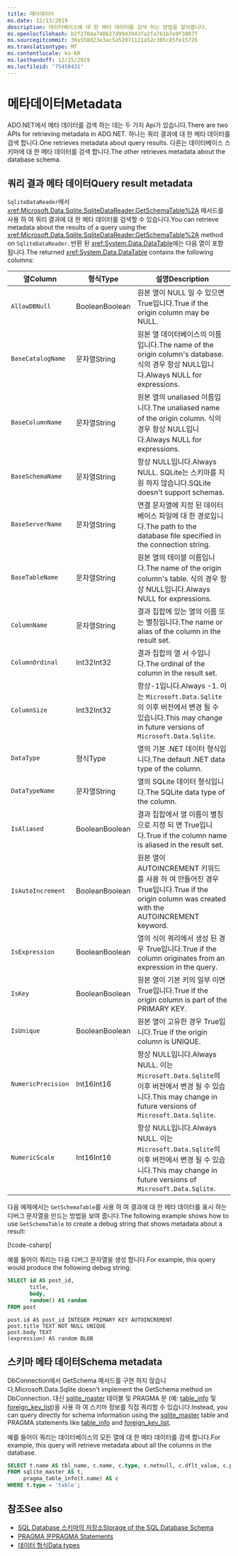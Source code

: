 ```yaml
---
title: 메타데이터
ms.date: 12/13/2019
description: 데이터베이스에 대 한 메타 데이터를 검색 하는 방법을 알아봅니다.
ms.openlocfilehash: b2f2704a748627d9943943fa2fa7b1b7e9f3007f
ms.sourcegitcommit: 30a558d23e3ac5a52071121a52c305c85fe15726
ms.translationtype: MT
ms.contentlocale: ko-KR
ms.lasthandoff: 12/25/2019
ms.locfileid: "75450431"
---
```

# <a name="metadata"></a><span data-ttu-id="7e0d3-103">메타데이터</span><span class="sxs-lookup"><span data-stu-id="7e0d3-103">Metadata</span></span>

<span data-ttu-id="7e0d3-104">ADO.NET에서 메타 데이터를 검색 하는 데는 두 가지 Api가 있습니다.</span><span class="sxs-lookup"><span data-stu-id="7e0d3-104">There are two APIs for retrieving metadata in ADO.NET.</span></span> <span data-ttu-id="7e0d3-105">하나는 쿼리 결과에 대 한 메타 데이터를 검색 합니다.</span><span class="sxs-lookup"><span data-stu-id="7e0d3-105">One retrieves metadata about query results.</span></span> <span data-ttu-id="7e0d3-106">다른는 데이터베이스 스키마에 대 한 메타 데이터를 검색 합니다.</span><span class="sxs-lookup"><span data-stu-id="7e0d3-106">The other retrieves metadata about the database schema.</span></span>

## <a name="query-result-metadata"></a><span data-ttu-id="7e0d3-107">쿼리 결과 메타 데이터</span><span class="sxs-lookup"><span data-stu-id="7e0d3-107">Query result metadata</span></span>

<span data-ttu-id="7e0d3-108">`SqliteDataReader`에서 <xref:Microsoft.Data.Sqlite.SqliteDataReader.GetSchemaTable%2A> 메서드를 사용 하 여 쿼리 결과에 대 한 메타 데이터를 검색할 수 있습니다.</span><span class="sxs-lookup"><span data-stu-id="7e0d3-108">You can retrieve metadata about the results of a query using the <xref:Microsoft.Data.Sqlite.SqliteDataReader.GetSchemaTable%2A> method on `SqliteDataReader`.</span></span> <span data-ttu-id="7e0d3-109">반환 된 <xref:System.Data.DataTable>에는 다음 열이 포함 됩니다.</span><span class="sxs-lookup"><span data-stu-id="7e0d3-109">The returned <xref:System.Data.DataTable> contains the following columns:</span></span>

| <span data-ttu-id="7e0d3-110">열</span><span class="sxs-lookup"><span data-stu-id="7e0d3-110">Column</span></span>             | <span data-ttu-id="7e0d3-111">형식</span><span class="sxs-lookup"><span data-stu-id="7e0d3-111">Type</span></span>    | <span data-ttu-id="7e0d3-112">설명</span><span class="sxs-lookup"><span data-stu-id="7e0d3-112">Description</span></span>                                                               |
| ------------------ | ------- | ------------------------------------------------------------------------- |
| `AllowDBNull`      | <span data-ttu-id="7e0d3-113">Boolean</span><span class="sxs-lookup"><span data-stu-id="7e0d3-113">Boolean</span></span> | <span data-ttu-id="7e0d3-114">원본 열이 NULL 일 수 있으면 True입니다.</span><span class="sxs-lookup"><span data-stu-id="7e0d3-114">True if the origin column may be NULL.</span></span>                                    |
| `BaseCatalogName`  | <span data-ttu-id="7e0d3-115">문자열</span><span class="sxs-lookup"><span data-stu-id="7e0d3-115">String</span></span>  | <span data-ttu-id="7e0d3-116">원본 열 데이터베이스의 이름입니다.</span><span class="sxs-lookup"><span data-stu-id="7e0d3-116">The name of the origin column's database.</span></span> <span data-ttu-id="7e0d3-117">식의 경우 항상 NULL입니다.</span><span class="sxs-lookup"><span data-stu-id="7e0d3-117">Always NULL for expressions.</span></span>    |
| `BaseColumnName`   | <span data-ttu-id="7e0d3-118">문자열</span><span class="sxs-lookup"><span data-stu-id="7e0d3-118">String</span></span>  | <span data-ttu-id="7e0d3-119">원본 열의 unaliased 이름입니다.</span><span class="sxs-lookup"><span data-stu-id="7e0d3-119">The unaliased name of the origin column.</span></span> <span data-ttu-id="7e0d3-120">식의 경우 항상 NULL입니다.</span><span class="sxs-lookup"><span data-stu-id="7e0d3-120">Always NULL for expressions.</span></span>    |
| `BaseSchemaName`   | <span data-ttu-id="7e0d3-121">문자열</span><span class="sxs-lookup"><span data-stu-id="7e0d3-121">String</span></span>  | <span data-ttu-id="7e0d3-122">항상 NULL입니다.</span><span class="sxs-lookup"><span data-stu-id="7e0d3-122">Always NULL.</span></span> <span data-ttu-id="7e0d3-123">SQLite는 스키마를 지원 하지 않습니다.</span><span class="sxs-lookup"><span data-stu-id="7e0d3-123">SQLite doesn't support schemas.</span></span>                              |
| `BaseServerName`   | <span data-ttu-id="7e0d3-124">문자열</span><span class="sxs-lookup"><span data-stu-id="7e0d3-124">String</span></span>  | <span data-ttu-id="7e0d3-125">연결 문자열에 지정 된 데이터베이스 파일에 대 한 경로입니다.</span><span class="sxs-lookup"><span data-stu-id="7e0d3-125">The path to the database file specified in the connection string.</span></span>         |
| `BaseTableName`    | <span data-ttu-id="7e0d3-126">문자열</span><span class="sxs-lookup"><span data-stu-id="7e0d3-126">String</span></span>  | <span data-ttu-id="7e0d3-127">원본 열의 테이블 이름입니다.</span><span class="sxs-lookup"><span data-stu-id="7e0d3-127">The name of the origin column's table.</span></span> <span data-ttu-id="7e0d3-128">식의 경우 항상 NULL입니다.</span><span class="sxs-lookup"><span data-stu-id="7e0d3-128">Always NULL for expressions.</span></span>       |
| `ColumnName`       | <span data-ttu-id="7e0d3-129">문자열</span><span class="sxs-lookup"><span data-stu-id="7e0d3-129">String</span></span>  | <span data-ttu-id="7e0d3-130">결과 집합에 있는 열의 이름 또는 별칭입니다.</span><span class="sxs-lookup"><span data-stu-id="7e0d3-130">The name or alias of the column in the result set.</span></span>                        |
| `ColumnOrdinal`    | <span data-ttu-id="7e0d3-131">Int32</span><span class="sxs-lookup"><span data-stu-id="7e0d3-131">Int32</span></span>   | <span data-ttu-id="7e0d3-132">결과 집합의 열 서 수입니다.</span><span class="sxs-lookup"><span data-stu-id="7e0d3-132">The ordinal of the column in the result set.</span></span>                              |
| `ColumnSize`       | <span data-ttu-id="7e0d3-133">Int32</span><span class="sxs-lookup"><span data-stu-id="7e0d3-133">Int32</span></span>   | <span data-ttu-id="7e0d3-134">항상-1입니다.</span><span class="sxs-lookup"><span data-stu-id="7e0d3-134">Always -1.</span></span> <span data-ttu-id="7e0d3-135">이는 `Microsoft.Data.Sqlite`의 이후 버전에서 변경 될 수 있습니다.</span><span class="sxs-lookup"><span data-stu-id="7e0d3-135">This may change in future versions of `Microsoft.Data.Sqlite`.</span></span>   |
| `DataType`         | <span data-ttu-id="7e0d3-136">형식</span><span class="sxs-lookup"><span data-stu-id="7e0d3-136">Type</span></span>    | <span data-ttu-id="7e0d3-137">열의 기본 .NET 데이터 형식입니다.</span><span class="sxs-lookup"><span data-stu-id="7e0d3-137">The default .NET data type of the column.</span></span>                                 |
| `DataTypeName`     | <span data-ttu-id="7e0d3-138">문자열</span><span class="sxs-lookup"><span data-stu-id="7e0d3-138">String</span></span>  | <span data-ttu-id="7e0d3-139">열의 SQLite 데이터 형식입니다.</span><span class="sxs-lookup"><span data-stu-id="7e0d3-139">The SQLite data type of the column.</span></span>                                       |
| `IsAliased`        | <span data-ttu-id="7e0d3-140">Boolean</span><span class="sxs-lookup"><span data-stu-id="7e0d3-140">Boolean</span></span> | <span data-ttu-id="7e0d3-141">결과 집합에서 열 이름이 별칭으로 지정 되 면 True입니다.</span><span class="sxs-lookup"><span data-stu-id="7e0d3-141">True if the column name is aliased in the result set.</span></span>                     |
| `IsAutoIncrement`  | <span data-ttu-id="7e0d3-142">Boolean</span><span class="sxs-lookup"><span data-stu-id="7e0d3-142">Boolean</span></span> | <span data-ttu-id="7e0d3-143">원본 열이 AUTOINCREMENT 키워드를 사용 하 여 만들어진 경우 True입니다.</span><span class="sxs-lookup"><span data-stu-id="7e0d3-143">True if the origin column was created with the AUTOINCREMENT keyword.</span></span>     |
| `IsExpression`     | <span data-ttu-id="7e0d3-144">Boolean</span><span class="sxs-lookup"><span data-stu-id="7e0d3-144">Boolean</span></span> | <span data-ttu-id="7e0d3-145">열의 식이 쿼리에서 생성 된 경우 True입니다.</span><span class="sxs-lookup"><span data-stu-id="7e0d3-145">True if the column originates from an expression in the query.</span></span>            |
| `IsKey`            | <span data-ttu-id="7e0d3-146">Boolean</span><span class="sxs-lookup"><span data-stu-id="7e0d3-146">Boolean</span></span> | <span data-ttu-id="7e0d3-147">원본 열이 기본 키의 일부 이면 True입니다.</span><span class="sxs-lookup"><span data-stu-id="7e0d3-147">True if the origin column is part of the PRIMARY KEY.</span></span>                     |
| `IsUnique`         | <span data-ttu-id="7e0d3-148">Boolean</span><span class="sxs-lookup"><span data-stu-id="7e0d3-148">Boolean</span></span> | <span data-ttu-id="7e0d3-149">원본 열이 고유한 경우 True입니다.</span><span class="sxs-lookup"><span data-stu-id="7e0d3-149">True if the origin column is UNIQUE.</span></span>                                      |
| `NumericPrecision` | <span data-ttu-id="7e0d3-150">Int16</span><span class="sxs-lookup"><span data-stu-id="7e0d3-150">Int16</span></span>   | <span data-ttu-id="7e0d3-151">항상 NULL입니다.</span><span class="sxs-lookup"><span data-stu-id="7e0d3-151">Always NULL.</span></span> <span data-ttu-id="7e0d3-152">이는 `Microsoft.Data.Sqlite`의 이후 버전에서 변경 될 수 있습니다.</span><span class="sxs-lookup"><span data-stu-id="7e0d3-152">This may change in future versions of `Microsoft.Data.Sqlite`.</span></span> |
| `NumericScale`     | <span data-ttu-id="7e0d3-153">Int16</span><span class="sxs-lookup"><span data-stu-id="7e0d3-153">Int16</span></span>   | <span data-ttu-id="7e0d3-154">항상 NULL입니다.</span><span class="sxs-lookup"><span data-stu-id="7e0d3-154">Always NULL.</span></span> <span data-ttu-id="7e0d3-155">이는 `Microsoft.Data.Sqlite`의 이후 버전에서 변경 될 수 있습니다.</span><span class="sxs-lookup"><span data-stu-id="7e0d3-155">This may change in future versions of `Microsoft.Data.Sqlite`.</span></span> |

<span data-ttu-id="7e0d3-156">다음 예제에서는 `GetSchemaTable`를 사용 하 여 결과에 대 한 메타 데이터를 표시 하는 디버그 문자열을 만드는 방법을 보여 줍니다.</span><span class="sxs-lookup"><span data-stu-id="7e0d3-156">The following example shows how to use `GetSchemaTable` to create a debug string that shows metadata about a result:</span></span>

[!code-csharp[](../../../../samples/snippets/standard/data/sqlite/ResultMetadataSample/Program.cs?name=snippet_ResultMetadata)]

<span data-ttu-id="7e0d3-157">예를 들어이 쿼리는 다음 디버그 문자열을 생성 합니다.</span><span class="sxs-lookup"><span data-stu-id="7e0d3-157">For example, this query would produce the following debug string:</span></span>

```sql
SELECT id AS post_id,
       title,
       body,
       random() AS random
FROM post
```

```output
post.id AS post_id INTEGER PRIMARY KEY AUTOINCREMENT
post.title TEXT NOT NULL UNIQUE
post.body TEXT
(expression) AS random BLOB
```

## <a name="schema-metadata"></a><span data-ttu-id="7e0d3-158">스키마 메타 데이터</span><span class="sxs-lookup"><span data-stu-id="7e0d3-158">Schema metadata</span></span>

<span data-ttu-id="7e0d3-159">DbConnection에서 GetSchema 메서드를 구현 하지 않습니다.</span><span class="sxs-lookup"><span data-stu-id="7e0d3-159">Microsoft.Data.Sqlite doesn't implement the GetSchema method on DbConnection.</span></span> <span data-ttu-id="7e0d3-160">대신 [sqlite_master](https://www.sqlite.org/fileformat.html#storage_of_the_sql_database_schema) 테이블 및 PRAGMA 문 (예: [table_info](https://www.sqlite.org/pragma.html#pragma_table_info) 및 [foreign_key_list](https://www.sqlite.org/pragma.html#pragma_foreign_key_list))을 사용 하 여 스키마 정보를 직접 쿼리할 수 있습니다.</span><span class="sxs-lookup"><span data-stu-id="7e0d3-160">Instead, you can query directly for schema information using the [sqlite_master](https://www.sqlite.org/fileformat.html#storage_of_the_sql_database_schema) table and PRAGMA statements like [table_info](https://www.sqlite.org/pragma.html#pragma_table_info) and [foreign_key_list](https://www.sqlite.org/pragma.html#pragma_foreign_key_list).</span></span>

<span data-ttu-id="7e0d3-161">예를 들어이 쿼리는 데이터베이스의 모든 열에 대 한 메타 데이터를 검색 합니다.</span><span class="sxs-lookup"><span data-stu-id="7e0d3-161">For example, this query will retrieve metadata about all the columns in the database.</span></span>

```sql
SELECT t.name AS tbl_name, c.name, c.type, c.notnull, c.dflt_value, c.pk
FROM sqlite_master AS t,
     pragma_table_info(t.name) AS c
WHERE t.type = 'table';
```

## <a name="see-also"></a><span data-ttu-id="7e0d3-162">참조</span><span class="sxs-lookup"><span data-stu-id="7e0d3-162">See also</span></span>

* [<span data-ttu-id="7e0d3-163">SQL Database 스키마의 저장소</span><span class="sxs-lookup"><span data-stu-id="7e0d3-163">Storage of the SQL Database Schema</span></span>](https://www.sqlite.org/fileformat.html#storage_of_the_sql_database_schema)
* [<span data-ttu-id="7e0d3-164">PRAGMA 문</span><span class="sxs-lookup"><span data-stu-id="7e0d3-164">PRAGMA Statements</span></span>](https://www.sqlite.org/pragma.html)
* [<span data-ttu-id="7e0d3-165">데이터 형식</span><span class="sxs-lookup"><span data-stu-id="7e0d3-165">Data types</span></span>](types.md)
